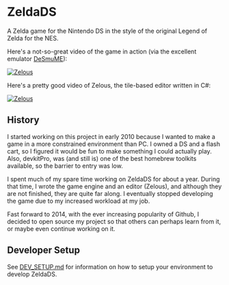 # ZeldaDS

A Zelda game for the Nintendo DS in the style of the original Legend of Zelda for the NES.

Here's a not-so-great video of the game in action (via the excellent emulator [DeSmuME](http://desmume.org/)):

[![Zelous](http://img.youtube.com/vi/t9_jdtRCrM8/0.jpg)](http://www.youtube.com/watch?v=t9_jdtRCrM8)

Here's a pretty good video of Zelous, the tile-based editor written in C#:

[![Zelous](http://img.youtube.com/vi/2h4rwlYDwUs/0.jpg)](http://www.youtube.com/watch?v=2h4rwlYDwUs)


## History

I started working on this project in early 2010 because I wanted to make a game in a more constrained environment than PC. I owned a DS and a flash cart, so I figured it would be fun to make something I could actually play. Also, devkitPro, was (and still is) one of the best homebrew toolkits available, so the barrier to entry was low.

I spent much of my spare time working on ZeldaDS for about a year. During that time, I wrote the game engine and an editor (Zelous), and although they are not finished, they are quite far along. I eventually stopped developing the game due to my increased workload at my job.

Fast forward to 2014, with the ever increasing popularity of Github, I decided to open source my project so that others can perhaps learn from it, or maybe even continue working on it.


## Developer Setup

See [DEV_SETUP.md](DEV_SETUP.md) for information on how to setup your environment to develop ZeldaDS.
